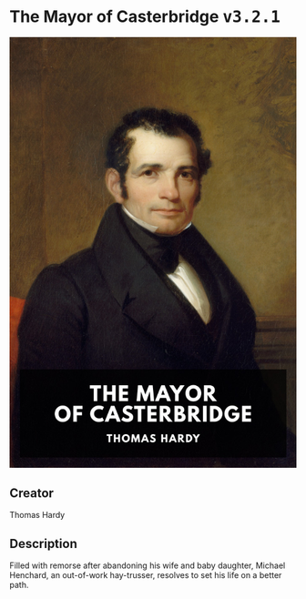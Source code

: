 
# The Mayor of Casterbridge <kbd>v3.2.1</kbd>

<center>
  <img src="./cover-1024.jpg"/>
</center>

## Creator
Thomas Hardy

## Description
Filled with remorse after abandoning his wife and baby daughter, Michael Henchard, an out-of-work hay-trusser, resolves to set his life on a better path.
